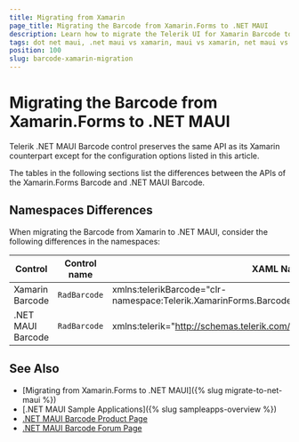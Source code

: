 ```yaml
---
title: Migrating from Xamarin
page_title: Migrating the Barcode from Xamarin.Forms to .NET MAUI
description: Learn how to migrate the Telerik UI for Xamarin Barcode to the Telerik UI for .NET MAUI Barcode by updating the namespaces, the incompatible NuGet packages and API.
tags: dot net maui, .net maui vs xamarin, maui vs xamarin, net maui vs xamarin, migration, xamarin.forms
position: 100
slug: barcode-xamarin-migration
---
```


# Migrating the Barcode from Xamarin.Forms to .NET MAUI

Telerik .NET MAUI Barcode control preserves the same API as its Xamarin counterpart except for the configuration options listed in this article.

The tables in the following sections list the differences between the APIs of the Xamarin.Forms Barcode and .NET MAUI Barcode.

## Namespaces Differences

When migrating the Barcode from Xamarin to .NET MAUI, consider the following differences in the namespaces:

| Control | Control name | XAML Namespace | C# Namespace|
| --------------- | --------------- | --------------- | --------------- |
| Xamarin Barcode | `RadBarcode` | xmlns:telerikBarcode="clr-namespace:Telerik.XamarinForms.Barcode;assembly=Telerik.XamarinForms.Barcode" | using Telerik.XamarinForms.Barcode; |
| .NET MAUI Barcode | `RadBarcode` | xmlns:telerik="http://schemas.telerik.com/2022/xaml/maui" | using Telerik.Maui.Controls.Compatibility.Barcode; |

## See Also

* [Migrating from Xamarin.Forms to .NET MAUI]({% slug migrate-to-net-maui %})
* [.NET MAUI Sample Applications]({% slug sampleapps-overview %})
* [.NET MAUI Barcode Product Page](https://www.telerik.com/maui-ui/barcode)
* [.NET MAUI Barcode Forum Page](https://www.telerik.com/forums/maui?tagId=1780)
